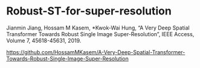 # Robust-ST-for-super-resolution
 Jianmin Jiang, Hossam M Kasem, *Kwok-Wai Hung, “A Very Deep Spatial Transformer Towards Robust Single Image Super-Resolution”, IEEE Access, Volume 7, 45618-45631, 2019.
 
 
 https://github.com/HossamMKasem/A-Very-Deep-Spatial-Transformer-Towards-Robust-Single-Image-Super-Resolution
